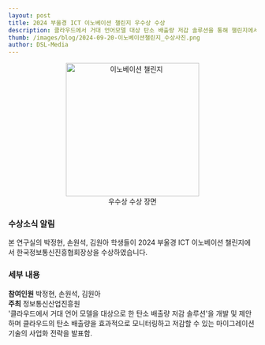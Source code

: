 ```yaml
---
layout: post
title: 2024 부울경 ICT 이노베이션 챌린지 우수상 수상
description: 클라우드에서 거대 언어모델 대상 탄소 배출량 저감 솔루션을 통해 챌린지에서 예비창업자 부문에서 우수상 수상
thumb: /images/blog/2024-09-20-이노베이션챌린지_수상사진.png
author: DSL-Media
---
```


<div align='center'>
<figure> 
    <img src="{{page.thumb}}" alt="이노베이션 챌린지" style="width:270px; height:auto;">
    <figcaption align='center'> 우수상 수상 장면 </figcaption>
</figure>
</div>

### 수상소식 알림
본 연구실의 박정현, 손원석, 김원아 학생들이 2024 부울경 ICT 이노베이션 챌린지에서 한국정보통신진흥협회장상을 수상하였습니다.

### 세부 내용

**참여인원** 박정현, 손원석, 김원아  
**주최** 정보통신산업진흥원  
'클라우드에서 거대 언어 모델을 대상으로 한 탄소 배출량 저감 솔루션'을 개발 및 제안하며 클라우드의 탄소 배출량을 효과적으로 모니터링하고 저감할 수 있는 마이그레이션 기술의 사업화 전략을 발표함.



